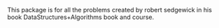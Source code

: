 This package is for all the problems created by robert sedgewick in his book DataStructures+Algorithms book and course.
